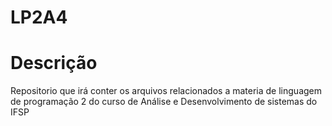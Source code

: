 # LP2A4
# Descrição 
Repositorio que irá conter os arquivos relacionados a materia de linguagem de programação 2 do curso de Análise e Desenvolvimento de sistemas do IFSP
